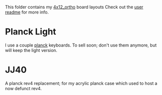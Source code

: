 This folder contains my [4x12\_ortho](../../../default/ortho_4x12) board layouts
Check out the [user readme](../../../../users/bbaserdem/readme.md) for more info.

# Planck Light

I use a couple [planck](../../../../keyboards/planck/readme.md) keyboards.
To sell soon; don't use them anymore, but will keep the light version.

# JJ40

A planck rev4 replacement; for my acrylic planck case which used to host a now
defunct rev4.
